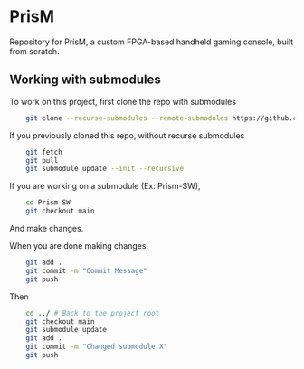 # PrisM
Repository for PrisM, a custom FPGA-based handheld gaming console, built from scratch.


## Working with submodules
To work on this project, first clone the repo with submodules

```bash
    git clone --recurse-submodules --remote-submodules https://github.com/Y10-Labs/Prism
```

If you previously cloned this repo, without recurse submodules

```bash
    git fetch
    git pull
    git submodule update --init --recursive
```


If you are working on a submodule (Ex: Prism-SW), 

```bash
    cd Prism-SW
    git checkout main
```

And make changes.

When you are done making changes, 

```bash
    git add .
    git commit -m "Commit Message"
    git push
```

Then 
```bash
    cd ../ # Back to the project root
    git checkout main
    git submodule update 
    git add .
    git commit -m "Changed submodule X"
    git push
```